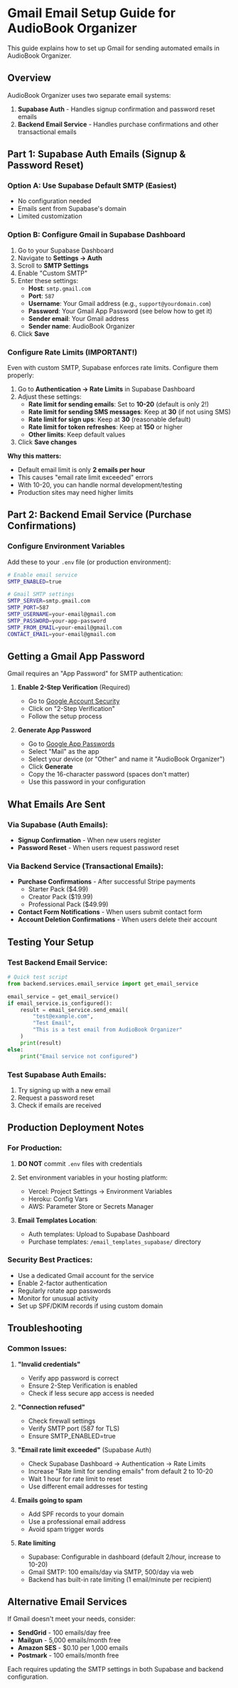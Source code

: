 # Gmail Email Setup Guide for AudioBook Organizer

This guide explains how to set up Gmail for sending automated emails in AudioBook Organizer.

## Overview

AudioBook Organizer uses two separate email systems:
1. **Supabase Auth** - Handles signup confirmation and password reset emails
2. **Backend Email Service** - Handles purchase confirmations and other transactional emails

## Part 1: Supabase Auth Emails (Signup & Password Reset)

### Option A: Use Supabase Default SMTP (Easiest)
- No configuration needed
- Emails sent from Supabase's domain
- Limited customization

### Option B: Configure Gmail in Supabase Dashboard
1. Go to your Supabase Dashboard
2. Navigate to **Settings → Auth**
3. Scroll to **SMTP Settings**
4. Enable "Custom SMTP"
5. Enter these settings:
   - **Host**: `smtp.gmail.com`
   - **Port**: `587`
   - **Username**: Your Gmail address (e.g., `support@yourdomain.com`)
   - **Password**: Your Gmail App Password (see below how to get it)
   - **Sender email**: Your Gmail address
   - **Sender name**: AudioBook Organizer
6. Click **Save**

### Configure Rate Limits (IMPORTANT!)
Even with custom SMTP, Supabase enforces rate limits. Configure them properly:

1. Go to **Authentication → Rate Limits** in Supabase Dashboard
2. Adjust these settings:
   - **Rate limit for sending emails**: Set to **10-20** (default is only 2!)
   - **Rate limit for sending SMS messages**: Keep at **30** (if not using SMS)
   - **Rate limit for sign ups**: Keep at **30** (reasonable default)
   - **Rate limit for token refreshes**: Keep at **150** or higher
   - **Other limits**: Keep default values
3. Click **Save changes**

**Why this matters:**
- Default email limit is only **2 emails per hour**
- This causes "email rate limit exceeded" errors
- With 10-20, you can handle normal development/testing
- Production sites may need higher limits

## Part 2: Backend Email Service (Purchase Confirmations)

### Configure Environment Variables
Add these to your `.env` file (or production environment):

```bash
# Enable email service
SMTP_ENABLED=true

# Gmail SMTP settings
SMTP_SERVER=smtp.gmail.com
SMTP_PORT=587
SMTP_USERNAME=your-email@gmail.com
SMTP_PASSWORD=your-app-password
SMTP_FROM_EMAIL=your-email@gmail.com
CONTACT_EMAIL=your-email@gmail.com
```

## Getting a Gmail App Password

Gmail requires an "App Password" for SMTP authentication:

1. **Enable 2-Step Verification** (Required)
   - Go to [Google Account Security](https://myaccount.google.com/security)
   - Click on "2-Step Verification"
   - Follow the setup process

2. **Generate App Password**
   - Go to [Google App Passwords](https://myaccount.google.com/apppasswords)
   - Select "Mail" as the app
   - Select your device (or "Other" and name it "AudioBook Organizer")
   - Click **Generate**
   - Copy the 16-character password (spaces don't matter)
   - Use this password in your configuration

## What Emails Are Sent

### Via Supabase (Auth Emails):
- **Signup Confirmation** - When new users register
- **Password Reset** - When users request password reset

### Via Backend Service (Transactional Emails):
- **Purchase Confirmations** - After successful Stripe payments
  - Starter Pack ($4.99)
  - Creator Pack ($19.99)
  - Professional Pack ($49.99)
- **Contact Form Notifications** - When users submit contact form
- **Account Deletion Confirmations** - When users delete their account

## Testing Your Setup

### Test Backend Email Service:
```python
# Quick test script
from backend.services.email_service import get_email_service

email_service = get_email_service()
if email_service.is_configured():
    result = email_service.send_email(
        "test@example.com",
        "Test Email",
        "This is a test email from AudioBook Organizer"
    )
    print(result)
else:
    print("Email service not configured")
```

### Test Supabase Auth Emails:
1. Try signing up with a new email
2. Request a password reset
3. Check if emails are received

## Production Deployment Notes

### For Production:
1. **DO NOT** commit `.env` files with credentials
2. Set environment variables in your hosting platform:
   - Vercel: Project Settings → Environment Variables
   - Heroku: Config Vars
   - AWS: Parameter Store or Secrets Manager

3. **Email Templates Location**:
   - Auth templates: Upload to Supabase Dashboard
   - Purchase templates: `/email_templates_supabase/` directory

### Security Best Practices:
- Use a dedicated Gmail account for the service
- Enable 2-factor authentication
- Regularly rotate app passwords
- Monitor for unusual activity
- Set up SPF/DKIM records if using custom domain

## Troubleshooting

### Common Issues:

1. **"Invalid credentials"**
   - Verify app password is correct
   - Ensure 2-Step Verification is enabled
   - Check if less secure app access is needed

2. **"Connection refused"**
   - Check firewall settings
   - Verify SMTP port (587 for TLS)
   - Ensure SMTP_ENABLED=true

3. **"Email rate limit exceeded"** (Supabase Auth)
   - Check Supabase Dashboard → Authentication → Rate Limits
   - Increase "Rate limit for sending emails" from default 2 to 10-20
   - Wait 1 hour for rate limit to reset
   - Use different email addresses for testing

4. **Emails going to spam**
   - Add SPF records to your domain
   - Use a professional email address
   - Avoid spam trigger words

5. **Rate limiting**
   - Supabase: Configurable in dashboard (default 2/hour, increase to 10-20)
   - Gmail SMTP: 100 emails/day via SMTP, 500/day via web
   - Backend has built-in rate limiting (1 email/minute per recipient)

## Alternative Email Services

If Gmail doesn't meet your needs, consider:
- **SendGrid** - 100 emails/day free
- **Mailgun** - 5,000 emails/month free
- **Amazon SES** - $0.10 per 1,000 emails
- **Postmark** - 100 emails/month free

Each requires updating the SMTP settings in both Supabase and backend configuration.